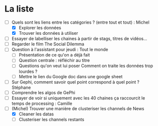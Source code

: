 # La liste

- [ ] Quels sont les liens entre les catégories ? (entre tout et tout) : Michel
  - [x] Explorer les données
  - [x] Trouver les données à utiliser
- [ ] Essayer de labelliser les chaines à partir de stags, titres de vidéos...
- [ ] Regarder le film The Social Dilemma
- [ ] Question à l'assistant pour jeudi : Tout le monde
  - [ ] Présentation de ce qu'on a déjà fait
  - [ ] Question centrale : réfléchir au titre
  - [ ] Questions qu'on veut lui poser
          Comment on traite les données trop lourdes ?
  - [ ] Mettre le lien du Google doc dans une google sheet
- [ ] Sur Gephi, comment savoir quel point correspond à quel point ? Stéphane
- [ ] Comprendre les algos de GePhi
- [ ] Essayer de voir si uniquement avec les 40 chaines ça raccourcit le temps de processing : Camille
- [ ] (Michel) Trouver une manière de clusteriser les channels de News
  - [x] Cleaner les datas
  - [ ] Clusteriser les channels restants